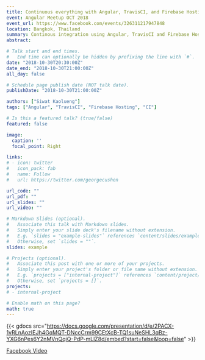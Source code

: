 ```yaml
---
title: Continuous everything with Angular, TravisCI, and Firebase Hosting 
event: Angular Meetup OCT 2018
event_url: https://www.facebook.com/events/326311217947848
location: Bangkok, Thailand
summary: Continous integration using Angular, TravisCI and Firebase Hosting.
abstract: 

# Talk start and end times.
#   End time can optionally be hidden by prefixing the line with `#`.
date: "2018-10-30T20:30:00Z"
date_end: "2018-10-30T21:00:00Z"
all_day: false

# Schedule page publish date (NOT talk date).
publishDate: "2018-10-30T21:00:00Z"

authors: ["Siwat Kaolueng"]
tags: ["Angular", "TravisCI", "Firebase Hosting", "CI"]

# Is this a featured talk? (true/false)
featured: false

image:
  caption: ''
  focal_point: Right

links:
# - icon: twitter
#   icon_pack: fab
#   name: Follow
#   url: https://twitter.com/georgecushen

url_code: ""
url_pdf: ""
url_slides: ""
url_video: ""

# Markdown Slides (optional).
#   Associate this talk with Markdown slides.
#   Simply enter your slide deck's filename without extension.
#   E.g. `slides = "example-slides"` references `content/slides/example-slides.md`.
#   Otherwise, set `slides = ""`.
slides: example

# Projects (optional).
#   Associate this post with one or more of your projects.
#   Simply enter your project's folder or file name without extension.
#   E.g. `projects = ["internal-project"]` references `content/project/deep-learning/index.md`.
#   Otherwise, set `projects = []`.
projects:
# - internal-project

# Enable math on this page?
math: true
---
```


{{< gdocs src="https://docs.google.com/presentation/d/e/2PACX-1vRLnAozIEJh4GqMQT-DNccCrm99CEtXcB-TQ1suNeSHL3qBz-YXG6nPes6Y2nMVnQqiQ-PdP-mLlZ8d/embed?start=false&loop=false" >}}

[Facebook Video](https://www.facebook.com/oddsteam/videos/1032265250267571)
